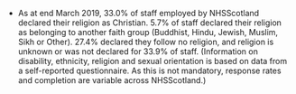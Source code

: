 * As at end March 2019, 33.0% of staff employed by NHSScotland declared their religion as Christian. 5.7% of staff declared their religion as belonging to another faith group (Buddhist, Hindu, Jewish, Muslim, Sikh or Other). 27.4% declared they follow no religion, and religion is unknown or was not declared for 33.9% of staff. (Information on disability, ethnicity, religion and sexual orientation is based on data from a self-reported questionnaire. As this is not mandatory, response rates and completion are variable across NHSScotland.)
